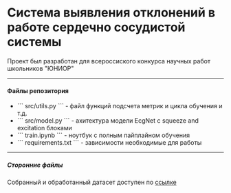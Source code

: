 # Система выявления отклонений в работе сердечно сосудистой системы

<p>Проект был разработан для всероссиского конкурса научных работ школьников "ЮНИОР"</p>

---

#### Файлы репозитория

<ul>
  <li>
    ```
    src/utils.py
    ```  - файл функций подсчета метрик и цикла обучения и т.д.</li>
  <li>
    ```
    src/model.py
    ``` - ахитектура модели EcgNet с squeeze and excitation блоками</li>
  <li>
    ```
    train.ipynb
    ``` - ноутбук с полным пайплайном обучения</li>
  <li>
    ```
    requirements.txt
    ``` - зависимости необходимые для работы</li>
</ul>

---

##### Сторонние файлы

Собранный и обработанный датасет доступен по <a href="https://drive.google.com/file/d/1Rt0I7Svrx77tFMCsNubEQ-cDY8hD-iCk/view?usp=drive_linkk">ссылке<a/>
